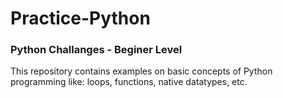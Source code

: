 # Practice-Python
### Python Challanges - Beginer Level

This repository contains examples on basic concepts of Python programming like: loops, functions, native datatypes, etc.
